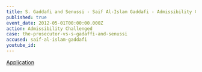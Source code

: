 ```yaml
---
title: S. Gaddafi and Senussi - Saif Al-Islam Gaddafi - Admissibility Challenged
published: true
event_date: 2012-05-01T00:00:00.000Z
action: Admissibility Challenged
case: the-prosecutor-vs-s-gadaffi-and-senussi
accused: saif-al-islam-gaddafi
youtube_id:
---
```



[Application](https://www.icc-cpi.int/Pages/record.aspx?docNo=ICC-01/11-01/11-130-Red)